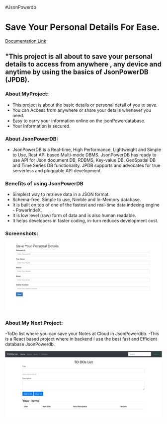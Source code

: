 #JsonPowerdb
# Save Your Personal Details For Ease. 

[Documentation Link](http://login2explore.com/jpdb/docs.html)

## "This project is all about to save your personal details to access from anywhere , any device and anytime by using the basics of JsonPowerDB (JPDB).

### About MyProject:

- This project is about the basic details or personal detail of you to save.
- You can Access from anywhere or share your details whenever you need.
- Easy to carry your information online on the jsonPowerdatabase.
- Your Information is secured.
### About JsonPowerDB:

- JsonPowerDB is a Real-time, High Performance, Lightweight and Simple to Use, Rest API based Multi-mode DBMS. JsonPowerDB has ready to use API for Json document DB, RDBMS, Key-value DB, GeoSpatial DB and Time Series DB functionality. JPDB supports and advocates for true serverless and pluggable API development.

### Benefits of using JsonPowerDB

- Simplest way to retrieve data in a JSON format.
- Schema-free, Simple to use, Nimble and In-Memory database.
- It is built on top of one of the fastest and real-time data indexing engine - PowerIndeX.
- It is low level (raw) form of data and is also human readable.
- It helps developers in faster coding, in-turn reduces development cost.

### Screenshots:

![Dashboard](https://github.com/shyamkuntal/Personal-Details/blob/main/savedetails.jpg)

### About My Next Project:

-ToDo list where you can save your Notes at Cloud in JsonPowerdbb.
-This is a React based project where in backend i use the best fast and Efficient database JsonPowerdb.

![My Next Project](https://github.com/shyamkuntal/Personal-Details/blob/main/TodoList.jpg)


